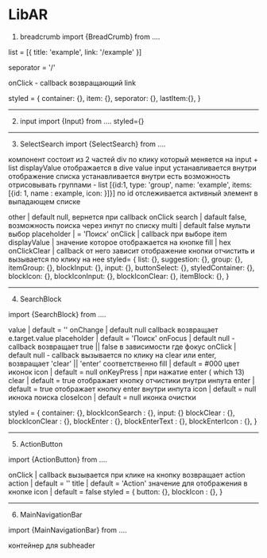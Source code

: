# LibAR

1) breadcrumb
import {BreadCrumb} from ....

list = [{
  title: 'example',
  link: '/example'
}]

seporator = '/'

onClick - callback возвращающий link

styled = {
  container: {},
  item: {},
  seporator: {},
  lastItem:{},
}

______________________________________________________________________________________________________________________________________

2) input 
import {Input} from ....
styled={}

______________________________________________________________________________________________________________________________________

3) SelectSearch 
import {SelectSearch} from ....

компонент состоит из 2 частей 
div по клику который меняется на input + list 
displayValue отображается в dive
value input устанавливается внутри 
отображение списка устанавливается внутри 
есть возможность отрисовывать группами  - list [{id:1, type: 'group', name: 'example', items: [{id: 1, name : example, icon: <Icon/>}]}]
по id отслеживается активный элемент в выпадающем списке


other  | default null, вернется при callback onClick
search | dafault false, возможность поиска через инпут по списку
multi  | default false мульти выбор
placeholder | = 'Поиск'
onClick | callback при выборе item
displayValue |  значение которое отображается на кнопке
fill | hex
onClickClear | callback от него зависит отображение кнопки отчистить и вызывается по клику на нее
styled= {
  list: {},
  suggestion: {},
  group: {},
  itemGroup: {},
  blockInput: {},
  input: {},
  buttonSelect: {},
  styledContainer: {},
  blockIcon: {},
  blockIconInput: {},
  blockIconClear: {},
  itemBlock: {},
}

______________________________________________________________________________________________________________________________________

4) SearchBlock 

import {SearchBlock} from ....

value | default = ''
onChange | default null callback возвращает e.target.value
placeholder | default = 'Поиск'
onFocus | default null - callback возвращает true || false в зависимости где фокус
onClick | default null - callback вызывается по клику на clear или enter, возвращает 'clear' || 'enter' соответственно
fill | default = #000 цвет иконок
icon | default = null
onKeyPress | при нажатие enter ( which 13)
clear | default = true отображает кнопку отчистики внутри инпута
enter | default = true отображает кнопку enter внутри инпута
icon | default = null <Icon/> икнока поиска
closeIcon | default = null <Icon/> иконка очистки

styled = {
  container: {},
  blockIconSearch : {},
  input: {}
  blockClear : {},
  blockIconClear : {},
  blockEnter : {},
  blockEnterText : {},
  blockEnterIcon : {},
}

______________________________________________________________________________________________________________________________________


5) ActionButton 

import {ActionButton} from ....

onClick | callback вызывается при клике на кнопку возвращает action
action | default = ''
title | default = 'Action' значение для отображения в кнопке
icon | default = false <Icon/>
styled = {
  button: {},
  blockIcon : {},
}

______________________________________________________________________________________________________________________________________


6) MainNavigationBar 

import {MainNavigationBar} from ....

контейнер для subheader

